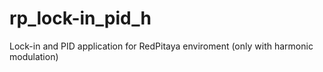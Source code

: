 # rp_lock-in_pid_h
Lock-in and PID application for RedPitaya enviroment (only with harmonic modulation)
